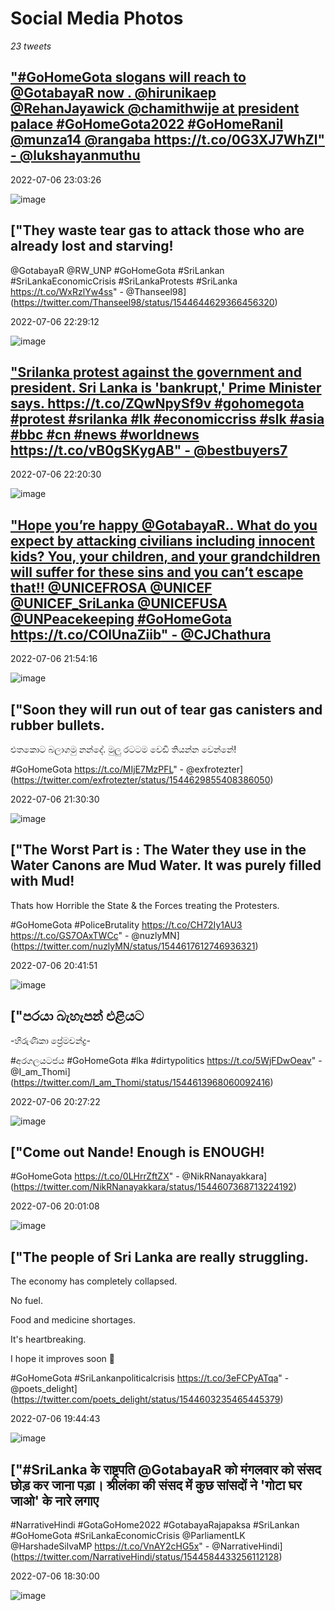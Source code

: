 # Social Media Photos

*23 tweets*

## ["#GoHomeGota slogans will reach to @GotabayaR  now . @hirunikaep @RehanJayawick @chamithwije at president palace #GoHomeGota2022 #GoHomeRanil @munza14 @rangaba https://t.co/0G3XJ7WhZl" - @lukshayanmuthu](https://twitter.com/lukshayanmuthu/status/1544653243531243521)

2022-07-06 23:03:26

![image](https://pbs.twimg.com/ext_tw_video_thumb/1544597236541075456/pu/img/J5fqDmc3eT9wK8Bs.jpg)

## ["They waste tear gas to attack those who are already lost and starving!
@GotabayaR @RW_UNP
#GoHomeGota #SriLankan #SriLankaEconomicCrisis #SriLankaProtests #SriLanka https://t.co/WxRzlYw4ss" - @Thanseel98](https://twitter.com/Thanseel98/status/1544644629366456320)

2022-07-06 22:29:12

![image](https://pbs.twimg.com/ext_tw_video_thumb/1544644366924660736/pu/img/KXs81lRzp_N208by.jpg)

## ["Srilanka protest against the government and president. Sri Lanka is 'bankrupt,' Prime Minister says. https://t.co/ZQwNpySf9v #gohomegota #protest #srilanka #lk #economiccriss #slk #asia #bbc #cn #news #worldnews https://t.co/vB0gSKygAB" - @bestbuyers7](https://twitter.com/bestbuyers7/status/1544642441311096832)

2022-07-06 22:20:30

![image](https://pbs.twimg.com/ext_tw_video_thumb/1544642150855491585/pu/img/FfCB64MAI4C4Q42D.jpg)

## ["Hope you’re happy @GotabayaR.. What do you expect by attacking civilians including innocent kids? You, your children, and your grandchildren will suffer for these sins and you can’t escape that!! @UNICEFROSA @UNICEF @UNICEF_SriLanka @UNICEFUSA @UNPeacekeeping #GoHomeGota https://t.co/COlUnaZiib" - @CJChathura](https://twitter.com/CJChathura/status/1544635840491466757)

2022-07-06 21:54:16

![image](https://pbs.twimg.com/ext_tw_video_thumb/1544635708287188993/pu/img/0tKHeXgxGDAMP_Cs.jpg)

## ["Soon they will run out of tear gas canisters and rubber bullets. 
එතකොට බලාගමු නන්දේ. මුලු රටටම වෙඩි තියන්න වෙන්නේ!

#GoHomeGota
https://t.co/MIjE7MzPFL" - @exfrotezter](https://twitter.com/exfrotezter/status/1544629855408386050)

2022-07-06 21:30:30

![image](https://pbs.twimg.com/ext_tw_video_thumb/1522225019753201670/pu/img/aZm1wc-tVscsiZV7.jpg)

## ["The Worst Part is : The Water they use in the Water Canons are Mud Water. It was purely filled with Mud! 

Thats how Horrible the State &amp; the Forces treating the Protesters.

#GoHomeGota #PoliceBrutality https://t.co/CH72Iy1AU3 https://t.co/GS7OAxTWCc" - @nuzlyMN](https://twitter.com/nuzlyMN/status/1544617612746936321)

2022-07-06 20:41:51

![image](https://pbs.twimg.com/ext_tw_video_thumb/1544617464755101697/pu/img/wa64IKOkwwkFoy3Q.jpg)

## ["පරයා බැහැපන් එළියට

-හිරුණිකා ප්‍රේමචන්ද්‍ර- 

#අරගලයටජය
#GoHomeGota 
#lka #dirtypolitics https://t.co/5WjFDwOeav" - @I_am_Thomi](https://twitter.com/I_am_Thomi/status/1544613968060092416)

2022-07-06 20:27:22

![image](https://pbs.twimg.com/ext_tw_video_thumb/1544613882882310144/pu/img/swuyW-uB45rX3sNy.jpg)

## ["Come out Nande! Enough is ENOUGH!

#GoHomeGota https://t.co/0LHrrZftZX" - @NikRNanayakkara](https://twitter.com/NikRNanayakkara/status/1544607368713224192)

2022-07-06 20:01:08

![image](https://pbs.twimg.com/ext_tw_video_thumb/1544604829640970240/pu/img/WdNNK_CSMYU6dWMJ.jpg)

## ["The people of Sri Lanka are really struggling. 

The economy has completely collapsed. 

No fuel. 

Food and medicine shortages. 

It's heartbreaking. 

I hope it improves soon 🙏

#GoHomeGota #SriLankanpoliticalcrisis https://t.co/3eFCPyATqa" - @poets_delight](https://twitter.com/poets_delight/status/1544603235465445379)

2022-07-06 19:44:43

![image](https://pbs.twimg.com/ext_tw_video_thumb/1544603087637192707/pu/img/9uMwb7pJeMYC-YPR.jpg)

## ["#SriLanka के राष्ट्रपति @GotabayaR को मंगलवार को संसद छोड़ कर जाना पड़ा। श्रीलंका की संसद में कुछ सांसदों ने 'गोटा घर जाओ' के नारे लगाए 

#NarrativeHindi #GotaGoHome2022 #GotabayaRajapaksa #SriLankan #GoHomeGota #SriLankaEconomicCrisis @ParliamentLK @HarshadeSilvaMP https://t.co/VnAY2cHG5x" - @NarrativeHindi](https://twitter.com/NarrativeHindi/status/1544584433256112128)

2022-07-06 18:30:00

![image](https://pbs.twimg.com/ext_tw_video_thumb/1544557593368346626/pu/img/NTUrLBpaBTOXwG34.jpg)